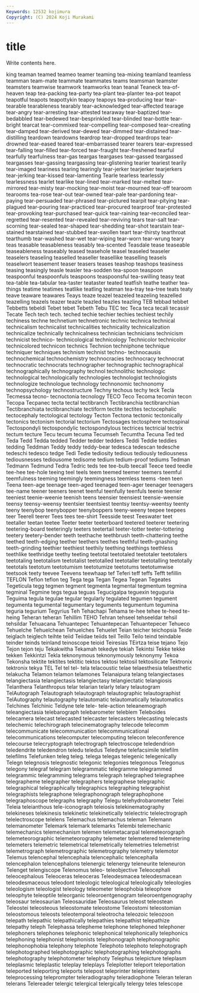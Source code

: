```yaml
---
Keywords: 12532 kojimura
Copyright: (C) 2024 Koji Murakami
---
```


# title

Write contents here.



king teaman teamed teameo
teamer teaming tea-mixing teamland teamless teamman team-mate teammate teammates teams
teamsman teamster teamsters teamwise teamwork teamworks tean teanal Teaneck tea-of-heaven
teap tea-packing tea-party tea-plant tea-planter tea-pot teapot teapotful teapots teapottykin
teapoy teapoys tea-producing tear tear- tearable tearableness tearably tear-acknowledged tear-affected
tearage tear-angry tear-arresting tear-attested tearaway tear-baptized tear-bedabbled tear-bedewed tear-besprinkled tear-blinded
tear-bottle tear-bright tearcat tear-commixed tear-compelling tear-composed tear-creating tear-damped tear-derived tear-dewed
tear-dimmed tear-distained tear-distilling teardown teardowns teardrop tear-dropped teardrops tear-drowned tear-eased
teared tear-embarrassed tearer tearers tear-expressed tear-falling tear-filled tear-forced tear-fraught tear-freshened
tearful tearfully tearfulness tear-gas teargas teargases tear-gassed teargassed teargasses tear-gassing
teargassing tear-glistening tearier teariest tearily tear-imaged teariness tearing tearingly tear-jerker
tearjerker tearjerkers tear-jerking tear-kissed tear-lamenting Tearle tearless tearlessly tearlessness tearlet
tearlike tear-lined tear-marked tear-melted tear-mirrored tear-misty tear-mocking tear-moist tear-mourned tear-off
tearoom tearooms tea-rose tear-out tear-owned tear-pale tear-pardoning tear-paying tear-persuaded tear-phrased
tear-pictured tearpit tear-pitying tear-plagued tear-pouring tear-practiced tear-procured tearproof tear-protested tear-provoking
tear-purchased tear-quick tear-raining tear-reconciled tear-regretted tear-resented tear-revealed tear-reviving tears tear-salt
tear-scorning tear-sealed tear-shaped tear-shedding tear-shot tearstain tear-stained tearstained tear-stubbed tear-swollen
teart tear-thirsty tearthroat tearthumb tear-washed tear-wet tear-wiping tear-worn tear-wrung teary
teas teasable teasableness teasably tea-scented Teasdale tease teaseable teaseableness teaseably
teased teasehole teasel teaseled teaseler teaselers teaseling teaselled teaseller teasellike
teaselling teasels teaselwort teasement teaser teasers teases teashop teashops teasiness
teasing teasingly teasle teasler tea-sodden tea-spoon teaspoon teaspoonful teaspoonfuls teaspoons
teaspoonsful tea-swilling teasy teat tea-table tea-tabular tea-taster teataster teated teatfish
teathe teather tea-things teatime teatimes teatlike teatling teatman tea-tray tea-tree
teats teaty teave teaware teawares Teays teaze teazel teazeled teazeling
teazelled teazelling teazels teazer teazle teazled teazles teazling TEB tebbad
tebbet Tebbetts tebeldi Tebet tebet Tebeth Tebu TEC tec Teca
teca tecali tecassir Tecate Tech tech tech. teched techie techier
techies techiest techily techiness techne technetium technetronic technic technica technical
technicalism technicalist technicalities technicality technicalization technicalize technically technicalness technician technicians
technicism technicist technico- technicological technicology Technicolor technicolor technicolored technicon technics
Technion techniphone technique techniquer techniques technism technist techno- technocausis technochemical
technochemistry technocracies technocracy technocrat technocratic technocrats technographer technographic technographical technographically
technography technol technolithic technologic technological technologically technologies technologist technologists technologize
technologue technology technonomic technonomy technopsychology technostructure Techny techous techy teck
Tecla Tecmessa tecno- tecnoctonia tecnology TECO Teco Tecoma tecomin tecon
Tecopa Tecpanec tecta tectal tectibranch Tectibranchia tectibranchian Tectibranchiata tectibranchiate tectiform
tectite tectites tectocephalic tectocephaly tectological tectology Tecton Tectona tectonic tectonically
tectonics tectonism tectorial tectorium Tectosages tectosphere tectospinal Tectospondyli tectospondylic tectospondylous
tectrices tectricial tectrix tectum tecture Tecu tecum tecuma Tecumseh Tecumtha
Tecuna Ted ted Teda Tedd Tedda tedded Tedder tedder tedders
Teddi Teddie teddies tedding Teddman Teddy teddy teddy-bear tedesca tedescan
tedesche tedeschi tedesco tedge Tedi Tedie tediosity tedious tediously tediousness
tediousnesses tediousome tedisome tedium tedium-proof tediums Tedman Tedmann Tedmund Tedra
Tedric teds tee tee-bulb teecall Teece teed teedle tee-hee tee-hole
teeing teel teels teem teemed teemer teemers teemful teemfulness teeming
teemingly teemingness teemless teems -teen teen Teena teen-age teenage teen-aged
teenaged teen-ager teenager teenagers tee-name teener teeners teenet teenful teenfully
teenfuls teenie teenier teeniest teenie-weenie teenish teens teensier teensiest teensie-weensie
teensy teensy-weensy teentsier teentsiest teentsy teentsy-weentsy teenty teeny teenybop teenybopper
teenyboppers teeny-weeny teepee teepees teer Teerell teerer Tees tees tee-shirt
Teesside teest Teeswater teet teetaller teetan teetee Teeter teeter teeterboard
teetered teeterer teetering teetering-board teeteringly teeters teetertail teeter-totter teeter-tottering teetery
teetery-bender teeth teethache teethbrush teeth-chattering teethe teethed teeth-edging teether teethers
teethes teethful teeth-gnashing teeth-grinding teethier teethiest teethily teething teethings teethless
teethlike teethridge teethy teeting teetotal teetotaled teetotaler teetotalers teetotaling teetotalism
teetotalist teetotalled teetotaller teetotalling teetotally teetotals teetotum teetotumism teetotumize teetotums
teetotumwise teetsook teety teevee Teevens teewhaap tef Teferi teff teffs
Tefft tefillin TEFLON Teflon teflon teg Tega tega Tegan Tegea
Tegean Tegeates Tegeticula tegg tegmen tegment tegmenta tegmental tegmentum tegmina
tegminal Tegmine tegs tegua teguas Tegucigalpa teguexin teguguria Teguima tegula
tegulae tegular tegularly tegulated tegumen tegument tegumenta tegumental tegumentary teguments
tegumentum tegumina teguria tegurium Tegyrius Teh Tehachapi Tehama te-hee tehee
te-heed te-heing Teheran teheran Tehillim TEHO Tehran tehseel tehseeldar tehsil
tehsildar Tehuacana Tehuantepec Tehuantepecan Tehuantepecer Tehueco Tehuelche Tehuelchean Tehuelches Tehuelet
Teian teicher teichopsia Teide teiglach teiglech teihte teiid Teiidae teiids
teil Teillo Teilo teind teindable teinder teinds teinland teinoscope teioid
Teiresias TEirtza teise tejano Tejo Tejon tejon teju Tekakwitha Tekamah
tekedye tekiah Tekintsi Tekke tekke tekken Tekkintzi Tekla teknonymous teknonymously
teknonymy Tekoa Tekonsha tektite tektites tektitic tektos tektosi tektosil tektosilicate
Tektronix tektronix tekya TEL Tel tel tel- tela telacoustic telae
telaesthesia telaesthetic telakucha Telamon telamon telamones Telanaipura telang telangiectases telangiectasia
telangiectasis telangiectasy telangiectatic telangiosis Telanthera Telanthropus telar telarian telarly telary
telautogram TelAutograph Telautograph telautograph telautographic telautographist TelAutography telautography telautomatic telautomatically
telautomatics Telchines Telchinic Teldyne tele tele- tele-action teleanemograph teleangiectasia telebarograph
telebarometer teleblem Teleboides telecamera telecast telecasted telecaster telecasters telecasting telecasts
telechemic telechirograph telecinematography telecode telecomm telecommunicate telecommunication telecommunicational telecommunications telecomputer
telecomputing telecon teleconference telecourse telecryptograph telectrograph telectroscope teledendrion teledendrite teledendron
teledu teledus Teledyne telefacsimile telefilm telefilms Telefunken teleg teleg. telega
telegas telegenic telegenically Telegn telegnosis telegnostic telegonic telegonies telegonous Telegonus
telegony telegraf telegram telegrammatic telegramme telegrammed telegrammic telegramming telegrams telegraph
telegraphed telegraphee telegrapheme telegrapher telegraphers telegraphese telegraphic telegraphical telegraphically telegraphics
telegraphing telegraphist telegraphists telegraphone telegraphonograph telegraphophone telegraphoscope telegraphs telegraphy Telegu
telehydrobarometer Telei Teleia teleianthous tele-iconograph teleiosis telekinematography telekineses telekinesis telekinetic
telekinetically telelectric telelectrograph telelectroscope telelens Telemachus telemachus teleman Telemann telemanometer
Telemark telemark telemarks Telembi telemechanic telemechanics telemechanism telemen telemetacarpal telemeteorograph
telemeteorographic telemeteorography telemeter telemetered telemetering telemeters telemetric telemetrical telemetrically telemetries
telemetrist telemetrograph telemetrographic telemetrography telemetry telemotor Telemus telencephal telencephala telencephalic
telencephalla telencephalon telencephalons telenergic telenergy teleneurite teleneuron Telenget telengiscope Telenomus
teleo- teleobjective Teleocephali teleocephalous Teleoceras teleoceras Teleodesmacea teleodesmacean teleodesmaceous teleodont
teleologic teleological teleologically teleologies teleologism teleologist teleology teleometer teleophobia teleophore
teleophyte teleoptile teleorganic teleoroentgenogram teleoroentgenography teleosaur teleosaurian Teleosauridae Teleosaurus teleost
teleostean Teleostei teleosteous teleostomate teleostome Teleostomi teleostomian teleostomous teleosts teleotemporal
teleotrocha teleozoic teleozoon telepath telepathic telepathically telepathies telepathist telepathize telepathy
teleph Telephassa telepheme telephone telephoned telephoner telephoners telephones telephonic telephonical
telephonically telephonics telephoning telephonist telephonists telephonograph telephonographic telephonophobia telephony telephote
Telephoto telephoto telephotograph telephotographed telephotographic telephotographing telephotographs telephotography telephotometer telephoty
Telephus telepicture teleplasm teleplasmic teleplastic teleplay teleplays Teleplotter teleport teleportation
teleported teleporting teleports telepost teleprinter teleprinters teleprocessing teleprompter teleradiography teleradiophone
Teleran teleran telerans Telereader telergic telergical telergically telergy teles telescope
